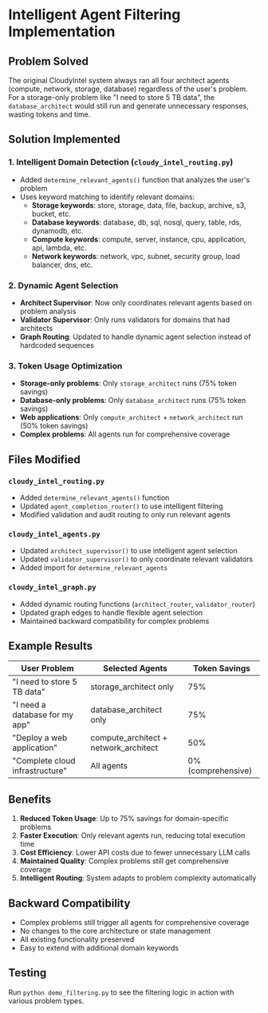 # Intelligent Agent Filtering Implementation

## Problem Solved
The original CloudyIntel system always ran all four architect agents (compute, network, storage, database) regardless of the user's problem. For a storage-only problem like "I need to store 5 TB data", the `database_architect` would still run and generate unnecessary responses, wasting tokens and time.

## Solution Implemented

### 1. Intelligent Domain Detection (`cloudy_intel_routing.py`)
- Added `determine_relevant_agents()` function that analyzes the user's problem
- Uses keyword matching to identify relevant domains:
  - **Storage keywords**: store, storage, data, file, backup, archive, s3, bucket, etc.
  - **Database keywords**: database, db, sql, nosql, query, table, rds, dynamodb, etc.
  - **Compute keywords**: compute, server, instance, cpu, application, api, lambda, etc.
  - **Network keywords**: network, vpc, subnet, security group, load balancer, dns, etc.

### 2. Dynamic Agent Selection
- **Architect Supervisor**: Now only coordinates relevant agents based on problem analysis
- **Validator Supervisor**: Only runs validators for domains that had architects
- **Graph Routing**: Updated to handle dynamic agent selection instead of hardcoded sequences

### 3. Token Usage Optimization
- **Storage-only problems**: Only `storage_architect` runs (75% token savings)
- **Database-only problems**: Only `database_architect` runs (75% token savings)
- **Web applications**: Only `compute_architect` + `network_architect` run (50% token savings)
- **Complex problems**: All agents run for comprehensive coverage

## Files Modified

### `cloudy_intel_routing.py`
- Added `determine_relevant_agents()` function
- Updated `agent_completion_router()` to use intelligent filtering
- Modified validation and audit routing to only run relevant agents

### `cloudy_intel_agents.py`
- Updated `architect_supervisor()` to use intelligent agent selection
- Updated `validator_supervisor()` to only coordinate relevant validators
- Added import for `determine_relevant_agents`

### `cloudy_intel_graph.py`
- Added dynamic routing functions (`architect_router`, `validator_router`)
- Updated graph edges to handle flexible agent selection
- Maintained backward compatibility for complex problems

## Example Results

| User Problem | Selected Agents | Token Savings |
|--------------|----------------|---------------|
| "I need to store 5 TB data" | storage_architect only | 75% |
| "I need a database for my app" | database_architect only | 75% |
| "Deploy a web application" | compute_architect + network_architect | 50% |
| "Complete cloud infrastructure" | All agents | 0% (comprehensive) |

## Benefits
1. **Reduced Token Usage**: Up to 75% savings for domain-specific problems
2. **Faster Execution**: Only relevant agents run, reducing total execution time
3. **Cost Efficiency**: Lower API costs due to fewer unnecessary LLM calls
4. **Maintained Quality**: Complex problems still get comprehensive coverage
5. **Intelligent Routing**: System adapts to problem complexity automatically

## Backward Compatibility
- Complex problems still trigger all agents for comprehensive coverage
- No changes to the core architecture or state management
- All existing functionality preserved
- Easy to extend with additional domain keywords

## Testing
Run `python demo_filtering.py` to see the filtering logic in action with various problem types.
